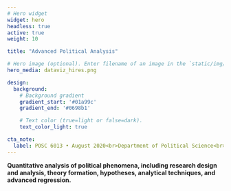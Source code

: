 ```yaml
---
# Hero widget
widget: hero
headless: true
active: true
weight: 10

title: "Advanced Political Analysis"

# Hero image (optional). Enter filename of an image in the `static/img/` folder.
hero_media: dataviz_hires.png

design:
  background:
    # Background gradient
    gradient_start: '#01a99c'
    gradient_end: '#0698b1'

    # Text color (true=light or false=dark).
    text_color_light: true

cta_note:
  label: POSC 6013 • August 2020<br>Department of Political Science<br>Arkansas State University
---
```


**Quantitative analysis of political phenomena, including research design and analysis, theory formation, hypotheses, analytical techniques, and advanced regression.**

